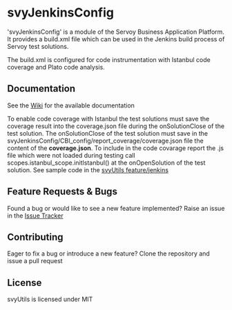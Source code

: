 svyJenkinsConfig
========
'svyJenkinsConfig' is a module of the Servoy Business Application Platform. It provides a build.xml file which can be used in the Jenkins build process of Servoy test solutions.

The build.xml is configured for code instrumentation with Istanbul code coverage and Plato code analysis.


Documentation
-------------
See the [Wiki](https://wiki.servoy.com/display/DOCS/Using+Istanbul+to+integrate+code+coverage+report+in+Jenkins) for the available documentation

To enable code coverage with Istanbul the test solutions must save the coverage result into the coverage.json file during the onSolutionClose of the test solution.
The onSolutionClose of the test solution must save in the svyJenkinsConfig/CBI_config/report_coverage/coverage.json file the content of the __coverage.json__.
To include in the code covarage report the .js file which were not loaded during testing call scopes.istanbul_scope.initIstanbul() at the onOpenSolution of the test solution.
See sample code in the [svyUtils feature/jenkins](https://github.com/Servoy/svyUtils/blob/feature/jenkins/svyUtils_test/svyUtils_test.js)

Feature Requests & Bugs
-----------------------
Found a bug or would like to see a new feature implemented? Raise an issue in the [Issue Tracker](https://github.com/Servoy/svyJenkinsConfig/issues)


Contributing
-------------
Eager to fix a bug or introduce a new feature? Clone the repository and issue a pull request


License
-------
svyUtils is licensed under MIT
